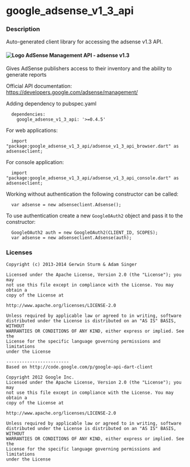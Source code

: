 # google_adsense_v1_3_api

### Description

Auto-generated client library for accessing the adsense v1.3 API.

#### ![Logo](http://www.google.com/images/icons/product/adsense-16.png) AdSense Management API - adsense v1.3

Gives AdSense publishers access to their inventory and the ability to generate reports

Official API documentation: https://developers.google.com/adsense/management/

Adding dependency to pubspec.yaml

```
  dependencies:
    google_adsense_v1_3_api: '>=0.4.5'
```

For web applications:

```
  import "package:google_adsense_v1_3_api/adsense_v1_3_api_browser.dart" as adsenseclient;
```

For console application:

```
  import "package:google_adsense_v1_3_api/adsense_v1_3_api_console.dart" as adsenseclient;
```

Working without authentication the following constructor can be called:

```
  var adsense = new adsenseclient.Adsense();
```

To use authentication create a new `GoogleOAuth2` object and pass it to the constructor:


```
  GoogleOAuth2 auth = new GoogleOAuth2(CLIENT_ID, SCOPES);
  var adsense = new adsenseclient.Adsense(auth);
```

### Licenses

```
Copyright (c) 2013-2014 Gerwin Sturm & Adam Singer

Licensed under the Apache License, Version 2.0 (the "License"); you may 
not use this file except in compliance with the License. You may obtain a 
copy of the License at

http://www.apache.org/licenses/LICENSE-2.0

Unless required by applicable law or agreed to in writing, software
distributed under the License is distributed on an "AS IS" BASIS, WITHOUT
WARRANTIES OR CONDITIONS OF ANY KIND, either express or implied. See the
License for the specific language governing permissions and limitations 
under the License

------------------------
Based on http://code.google.com/p/google-api-dart-client

Copyright 2012 Google Inc.
Licensed under the Apache License, Version 2.0 (the "License"); you may 
not use this file except in compliance with the License. You may obtain a
copy of the License at

http://www.apache.org/licenses/LICENSE-2.0

Unless required by applicable law or agreed to in writing, software
distributed under the License is distributed on an "AS IS" BASIS, WITHOUT
WARRANTIES OR CONDITIONS OF ANY KIND, either express or implied. See the
License for the specific language governing permissions and limitations 
under the License

```

